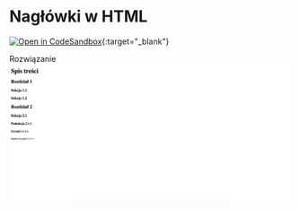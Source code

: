 # Nagłówki w HTML
[![Open in CodeSandbox](https://img.shields.io/badge/Open%20in-CodeSandbox-blue?style=flat-square&logo=codesandbox)](https://githubbox.com/ps-test-123/1.naglowki-zadaniev2){:target="_blank"}

Rozwiązanie
![image info](./zadanie.png)
